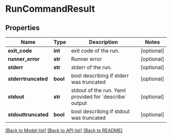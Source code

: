 # RunCommandResult

## Properties
Name | Type | Description | Notes
------------ | ------------- | ------------- | -------------
**exit_code** | **int** | exit code of the run. | [optional] 
**runner_error** | **str** | Runner error | [optional] 
**stderr** | **str** | stderr of the run. | [optional] 
**stderrtruncated** | **bool** | bool describing if stderr was truncated | [optional] 
**stdout** | **str** | stdout of the run. Yaml provided for &#x60;describe&#x60; output | [optional] 
**stdouttruncated** | **bool** | bool describing if stdout was truncated | [optional] 

[[Back to Model list]](../README.md#documentation-for-models) [[Back to API list]](../README.md#documentation-for-api-endpoints) [[Back to README]](../README.md)


